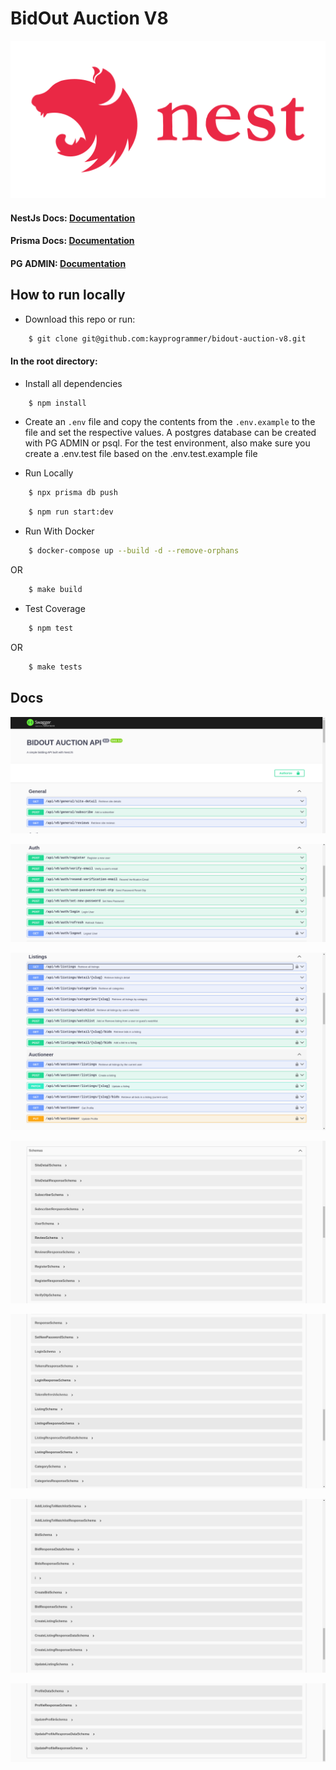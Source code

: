 # BidOut Auction V8

![alt text](https://github.com/kayprogrammer/bidout-auction-v8/blob/main/display/nest.png?raw=true)

#### NestJs Docs: [Documentation](https://docs.nestjs.com/)

#### Prisma Docs: [Documentation](https://www.prisma.io/docs)

#### PG ADMIN: [Documentation](https://pgadmin.org)

## How to run locally

- Download this repo or run:

```bash
    $ git clone git@github.com:kayprogrammer/bidout-auction-v8.git
```

#### In the root directory:

- Install all dependencies

```bash
    $ npm install
```

- Create an `.env` file and copy the contents from the `.env.example` to the file and set the respective values. A postgres database can be created with PG ADMIN or psql. For the test environment, also make sure you create a .env.test file based on the .env.test.example file

- Run Locally

```bash
    $ npx prisma db push
```

```bash
    $ npm run start:dev
```

- Run With Docker

```bash
    $ docker-compose up --build -d --remove-orphans
```

OR

```bash
    $ make build
```

- Test Coverage

```bash
    $ npm test
```

OR

```bash
    $ make tests
```

## Docs

![alt text](https://github.com/kayprogrammer/bidout-auction-v8/blob/main/display/display1.png?raw=true)

![alt text](https://github.com/kayprogrammer/bidout-auction-v8/blob/main/display/display2.png?raw=true)

![alt text](https://github.com/kayprogrammer/bidout-auction-v8/blob/main/display/display3.png?raw=true)

![alt text](https://github.com/kayprogrammer/bidout-auction-v8/blob/main/display/display4.png?raw=true)

![alt text](https://github.com/kayprogrammer/bidout-auction-v8/blob/main/display/display5.png?raw=true)

![alt text](https://github.com/kayprogrammer/bidout-auction-v8/blob/main/display/display6.png?raw=true)

![alt text](https://github.com/kayprogrammer/bidout-auction-v8/blob/main/display/display7.png?raw=true)
